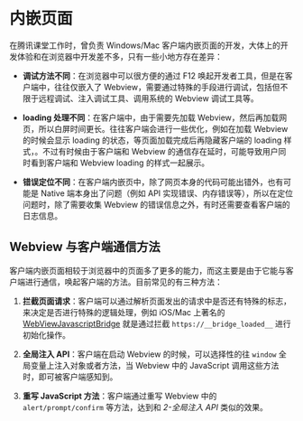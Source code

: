 # 内嵌页面

在腾讯课堂工作时，曾负责 Windows/Mac 客户端内嵌页面的开发，大体上的开发体验和在浏览器中开发差不多，只有一些小地方存在差异：

- **调试方法不同**：在浏览器中可以很方便的通过 F12 唤起开发者工具，但是在客户端中，往往仅嵌入了 Webview，需要通过特殊的手段进行调试，包括但不限于远程调试、注入调试工具、调用系统的 Webview 调试工具等。

- **loading 处理不同**：在客户端中，由于需要先加载 Webview，然后再加载网页，所以白屏时间更长。往往客户端会进行一些优化，例如在加载 Webview 的时候会显示 loading 的状态，等页面加载完成后再隐藏客户端的 loading 样式，。不过有时候由于客户端和 Webview 的通信存在延时，可能导致用户同时看到客户端和 Webview loading 的样式一起展示。

- **错误定位不同**：在客户端内嵌页中，除了网页本身的代码可能出错外，也有可能是 Native 端本身出了问题（例如 API 实现错误、内存错误等），所以在定位问题时，除了需要收集 Webview 的错误信息之外，有时还需要查看客户端的日志信息。

## Webview 与客户端通信方法

客户端内嵌页面相较于浏览器中的页面多了更多的能力，而这主要是由于它能与客户端进行通信，唤起客户端的方法。目前常见的有三种方法：

1. **拦截页面请求**：客户端可以通过解析页面发出的请求中是否还有特殊的标志，来决定是否进行特殊的逻辑处理，例如 iOS/Mac 上著名的 [WebViewJavascriptBridge](https://github.com/marcuswestin/WebViewJavascriptBridge) 就是通过拦截 `https://__bridge_loaded__` 进行初始化操作。

2. **全局注入 API**：客户端在启动 Webview 的时候，可以选择性的往 `window` 全局变量上注入对象或者方法，当 Webview 中的 JavaScript 调用这些方法时，即可被客户端感知到。
2. **重写 JavaScript 方法**：客户端通过重写 Webview 中的 `alert/prompt/confirm` 等方法，达到和 *2-全局注入 API* 类似的效果。

<Vssue title="客户端内嵌页面开发" />
